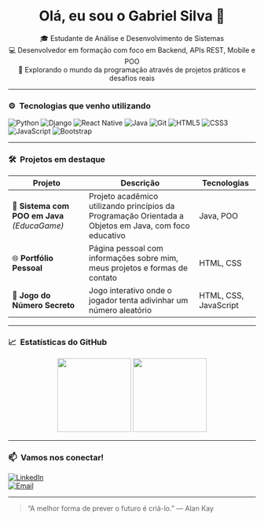 <h1 align="center">Olá, eu sou o Gabriel Silva 👋</h1>

<p align="center">
  🎓 Estudante de Análise e Desenvolvimento de Sistemas<br>
  💻 Desenvolvedor em formação com foco em Backend, APIs REST, Mobile e POO<br>
  🚀 Explorando o mundo da programação através de projetos práticos e desafios reais
</p>

---

### ⚙️ &nbsp;Tecnologias que venho utilizando

![Python](https://img.shields.io/badge/-Python-333?style=flat&logo=python)
![Django](https://img.shields.io/badge/-Django-333?style=flat&logo=django)
![React Native](https://img.shields.io/badge/-React%20Native-333?style=flat&logo=react)
![Java](https://img.shields.io/badge/-Java-333?style=flat&logo=java)
![Git](https://img.shields.io/badge/-Git-333?style=flat&logo=git)
![HTML5](https://img.shields.io/badge/-HTML5-333?style=flat&logo=html5)
![CSS3](https://img.shields.io/badge/-CSS3-333?style=flat&logo=css3)
![JavaScript](https://img.shields.io/badge/-JavaScript-333?style=flat&logo=javascript)
![Bootstrap](https://img.shields.io/badge/-Bootstrap-333?style=flat&logo=bootstrap)

---

### 🛠️ &nbsp;Projetos em destaque

| Projeto | Descrição | Tecnologias |
|--------|-----------|-------------|
| 🧩 **Sistema com POO em Java** *(EducaGame)* | Projeto acadêmico utilizando princípios da Programação Orientada a Objetos em Java, com foco educativo | Java, POO |
| 🌐 **Portfólio Pessoal** | Página pessoal com informações sobre mim, meus projetos e formas de contato | HTML, CSS |
| 🔢 **Jogo do Número Secreto** | Jogo interativo onde o jogador tenta adivinhar um número aleatório | HTML, CSS, JavaScript |

---

### 📈 &nbsp;Estatísticas do GitHub

<p align="center">
  <img height="150em" src="https://github-readme-stats.vercel.app/api?username=gabriel-oliveiradev&show_icons=true&theme=default&hide=prs,issues"/>
  <img height="150em" src="https://github-readme-stats.vercel.app/api/top-langs/?username=gabrielsilvacodes&layout=compact&theme=default"/>
</p>

---

### 📫 &nbsp;Vamos nos conectar!

[![LinkedIn](https://img.shields.io/badge/-LinkedIn-333?style=flat&logo=linkedin)](https://www.linkedin.com/in/gabrielsilvacodes)  
[![Email](https://img.shields.io/badge/-Email-333?style=flat&logo=gmail)](mailto:gabrielsilvacodes@gmail.com)

---

> “A melhor forma de prever o futuro é criá-lo.” — Alan Kay
